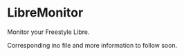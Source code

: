 # LibreMonitor
Monitor your Freestyle Libre.

Corresponding ino file and more information to follow soon.
